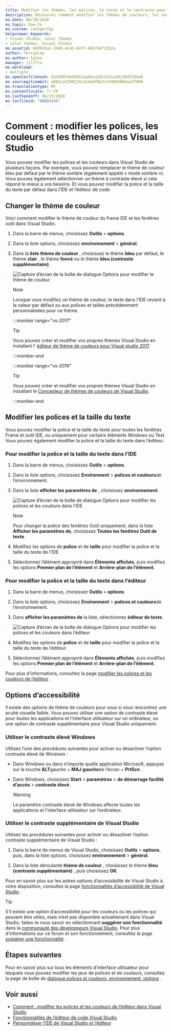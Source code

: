 ```yaml
---
title: Modifier les thèmes, les polices, le texte et le contraste pour l’accessibilité
description: Découvrez comment modifier les thèmes de couleurs, les couleurs de police, les tailles de texte et les couleurs de contraste supplémentaires de Visual Studio pour des raisons de simplicité d’utilisation et d’accessibilité.
ms.date: 08/20/2020
ms.topic: how-to
ms.custom: contperfq1
helpviewer_keywords:
- Visual Studio, color themes
- color themes, Visual Studio
ms.assetid: 60d91ba1-244b-4c43-847f-60b744f1352a
author: TerryGLee
ms.author: tglee
manager: jillfra
ms.workload:
- multiple
ms.openlocfilehash: b2410974ed95b1aa8dca3dc3e31a39c39df2d4a0
ms.sourcegitcommit: a801ca3269274ce1de4f6b2c3f40b58bbaa3f460
ms.translationtype: MT
ms.contentlocale: fr-FR
ms.lasthandoff: 08/25/2020
ms.locfileid: "88801436"
---
```

# <a name="how-to-change-fonts-colors-and-themes-in-visual-studio"></a>Comment : modifier les polices, les couleurs et les thèmes dans Visual Studio

Vous pouvez modifier les polices et les couleurs dans Visual Studio de plusieurs façons. Par exemple, vous pouvez remplacer le thème de couleur bleu par défaut par le thème sombre (également appelé « mode sombre »). Vous pouvez également sélectionner un thème à contraste élevé si cela répond le mieux à vos besoins. Et vous pouvez modifier la police et la taille du texte par défaut dans l’IDE et l’éditeur de code.

## <a name="change-the-color-theme"></a>Changer le thème de couleur

Voici comment modifier le thème de couleur du frame IDE et les fenêtres outil dans Visual Studio.

1. Dans la barre de menus, choisissez **Outils**  >  **options**.

1. Dans la liste options, choisissez **environnement**  >  **général**.

1. Dans la **liste thème de couleur** , choisissez le thème **bleu** par défaut, le thème **clair** , le thème **foncé** ou le thème **bleu (contraste supplémentaire)** .

   ![Capture d’écran de la boîte de dialogue Options pour modifier le thème de couleur](media/fonts-colors-theme.png "Capture d’écran de la boîte de dialogue Options que vous pouvez utiliser pour modifier le thème de couleur")

    > [!NOTE]
    > Lorsque vous modifiez un thème de couleur, le texte dans l’IDE revient à la valeur par défaut ou aux polices et tailles précédemment personnalisées pour ce thème.

    :::moniker range="vs-2017"

    > [!TIP]
    > Vous pouvez créer et modifier vos propres thèmes Visual Studio en installant l' [éditeur de thème de couleurs pour Visual studio 2017](https://marketplace.visualstudio.com/items?itemName=VisualStudioPlatformTeam.VisualStudio2017ColorThemeEditor).

    :::moniker-end

    :::moniker range="vs-2019"

    > [!TIP]
    > Vous pouvez créer et modifier vos propres thèmes Visual Studio en installant le [Concepteur de thèmes de couleurs de Visual Studio](https://marketplace.visualstudio.com/items?itemName=ms-madsk.ColorThemeDesigner).

    :::moniker-end

## <a name="change-fonts-and-text-size"></a>Modifier les polices et la taille du texte

Vous pouvez modifier la police et la taille du texte pour toutes les fenêtres Frame et outil IDE, ou uniquement pour certains éléments Windows ou Text. Vous pouvez également modifier la police et la taille du texte dans l’éditeur.

### <a name="to-change-the-font-and-text-size-in-the-ide"></a>Pour modifier la police et la taille du texte dans l’IDE

1. Dans la barre de menus, choisissez **Outils**  >  **options**.

1. Dans la liste options, choisissez **Environment**  >  **polices et couleurs**de l’environnement.

1. Dans la liste **afficher les paramètres de** , choisissez **environnement**.

   ![Capture d’écran de la boîte de dialogue Options pour modifier les polices et les couleurs dans l’IDE](media/fonts-colors-environment.png "Capture d’écran de la boîte de dialogue Options pour modifier les polices et les couleurs dans l’IDE")

    > [!NOTE]
    > Pour changer la police des fenêtres Outil uniquement, dans la liste **Afficher les paramètres de**, choisissez **Toutes les fenêtres Outil de texte**.

1. Modifiez les options de **police** et de **taille** pour modifier la police et la taille du texte de l’IDE.

1. Sélectionnez l’élément approprié dans **Éléments affichés**, puis modifiez les options **Premier plan de l’élément** et **Arrière-plan de l’élément**.

### <a name="to-change-the-font-and-text-size-in-the-editor"></a>Pour modifier la police et la taille du texte dans l’éditeur

1. Dans la barre de menus, choisissez **Outils**  >  **options**.

1. Dans la liste options, choisissez **Environment**  >  **polices et couleurs**de l’environnement.

1. Dans **afficher les paramètres de** la liste, sélectionnez **éditeur de texte**.

   ![Capture d’écran de la boîte de dialogue Options pour modifier les polices et les couleurs dans l’éditeur](media/fonts-colors-text-editor.png "Capture d’écran de la boîte de dialogue Options pour modifier les polices et les couleurs de l’éditeur")

1. Modifiez les options de **police** et de **taille** pour modifier la police et la taille du texte de l’éditeur.

1. Sélectionnez l’élément approprié dans **Éléments affichés**, puis modifiez les options **Premier plan de l’élément** et **Arrière-plan de l’élément**.

Pour plus d’informations, consultez la page [modifier les polices et les couleurs de l’éditeur](../ide/reference/how-to-change-fonts-and-colors-in-the-editor.md) .

## <a name="accessibility-options"></a>Options d’accessibilité

Il existe des options de thème de couleurs pour vous si vous rencontrez une acuité visuelle faible. Vous pouvez utiliser une option de contraste élevé pour *toutes* les applications et l’interface utilisateur sur un ordinateur, ou une option de contraste supplémentaire pour Visual Studio uniquement.

### <a name="use-windows-high-contrast"></a>Utiliser le contraste élevé Windows

Utilisez l’une des procédures suivantes pour activer ou désactiver l’option contraste élevé de Windows :

- Dans Windows ou dans n’importe quelle application Microsoft, appuyez sur la touche **ALT**gauche + **MAJ gauche**de l’écran + **PrtScn** .

- Dans Windows, choisissez **Start**  >  **paramètres**  >  **de démarrage facilité d’accès**  >  **contraste élevé**.

    > [!WARNING]
    > Le paramètre contraste élevé de Windows affecte toutes les applications et l’interface utilisateur sur l’ordinateur.

### <a name="use-visual-studio-extra-contrast"></a>Utiliser le contraste supplémentaire de Visual Studio

Utilisez les procédures suivantes pour activer ou désactiver l’option contraste supplémentaire de Visual Studio :

1. Dans la barre de menus de Visual Studio, choisissez **Outils**  >  **options**, puis, dans la liste options, choisissez **environnement**  >  **général**.

1. Dans la liste déroulante **thème de couleur** , choisissez le thème **bleu (contraste supplémentaire)** , puis choisissez **OK**.

Pour en savoir plus sur les autres options d’accessibilité de Visual Studio à votre disposition, consultez la page [fonctionnalités d’accessibilité de Visual Studio](../ide/reference/accessibility-features-of-visual-studio.md) .

> [!TIP]
> S’il existe une option d’accessibilité pour les couleurs ou les polices qui peuvent être utiles, mais n’est pas disponible actuellement dans Visual Studio, faites-le nous savoir en sélectionnant **suggérer une fonctionnalité** dans la [communauté des développeurs Visual Studio](https://developercommunity.visualstudio.com/). Pour plus d’informations sur ce forum et son fonctionnement, consultez la page [suggérer une fonctionnalité](../ide/suggest-a-feature.md) .

## <a name="next-steps"></a>Étapes suivantes

Pour en savoir plus sur tous les éléments d’interface utilisateur pour lesquels vous pouvez modifier les jeux de polices et de couleurs, consultez la page de boîte de [dialogue polices et couleurs, environnement, options](../ide/reference/fonts-and-colors-environment-options-dialog-box.md) .

## <a name="see-also"></a>Voir aussi

- [Comment : modifier les polices et les couleurs de l’éditeur dans Visual Studio](../ide/reference/how-to-change-fonts-and-colors-in-the-editor.md)
- [Fonctionnalités de l’éditeur de code Visual Studio](../ide/writing-code-in-the-code-and-text-editor.md)
- [Personnaliser l’IDE de Visual Studio et l’éditeur](../ide/quickstart-personalize-the-ide.md)